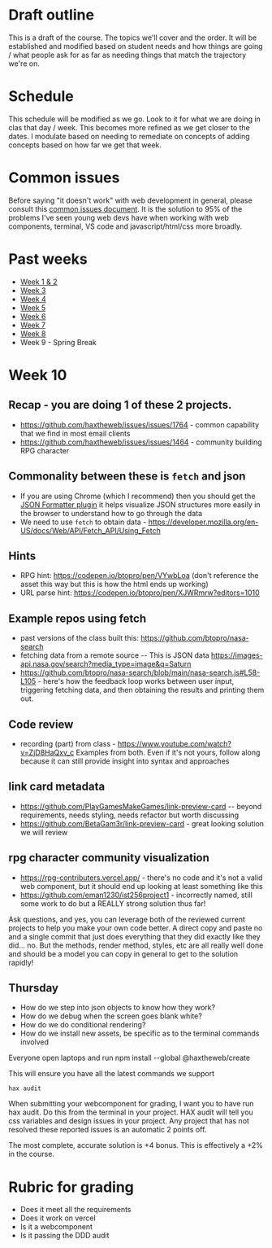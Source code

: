 # Draft outline
This is a draft of the course. The topics we'll cover and the order. It will be established and modified based on student needs and how things are going / what people ask for as far as needing things that match the trajectory we're on.

# Schedule
This schedule will be modified as we go. Look to it for what we are doing in clas that day / week. This becomes more refined as we get closer to the dates. I modulate based on needing to remediate on concepts of adding concepts based on how far we get that week.

# Common issues
Before saying "it doesn't work" with web development in general, please consult this [common issues document](common-issues.md). It is the solution to 95% of the problems I've seen young web devs have when working with web components, terminal, VS code and javascript/html/css more broadly.

# Past weeks
- [Week 1 & 2](sp25/week-1-2.md)
- [Week 3](sp25/week-3.md)
- [Week 4](sp25/week-4.md)
- [Week 5](sp25/week-5.md)
- [Week 6](sp25/week-6.md)
- [Week 7](sp25/week-7.md)
- [Week 8](sp25/week-8.md)
- Week 9 - Spring Break


# Week 10
## Recap - you are doing 1 of these 2 projects.
- https://github.com/haxtheweb/issues/issues/1764 - common capability that we find in most email clients
- https://github.com/haxtheweb/issues/issues/1464 - community building RPG character

## Commonality between these is `fetch` and json
- If you are using Chrome (which I recommend) then you should get the [JSON Formatter plugin](https://chromewebstore.google.com/detail/json-formatter/bcjindcccaagfpapjjmafapmmgkkhgoa?hl=en) it helps visualize JSON structures more easily in the browser to understand how to go through the data
- We need to use `fetch` to obtain data - https://developer.mozilla.org/en-US/docs/Web/API/Fetch_API/Using_Fetch

## Hints
- RPG hint: https://codepen.io/btopro/pen/VYwbLoa (don't reference the asset this way but this is how the html ends up working)
- URL parse hint: https://codepen.io/btopro/pen/XJWRmrw?editors=1010

## Example repos using fetch
- past versions of the class built this: https://github.com/btopro/nasa-search
- fetching data from a remote source -- This is JSON data https://images-api.nasa.gov/search?media_type=image&q=Saturn
- https://github.com/btopro/nasa-search/blob/main/nasa-search.js#L58-L105 - here's how the feedback loop works between user input, triggering fetching data, and then obtaining the results and printing them out.

## Code review
- recording (part) from class - https://www.youtube.com/watch?v=ZjD8HaQxv_c
Examples from both. Even if it's not yours, follow along because it can still provide insight into syntax and approaches
## link card metadata
- https://github.com/PlayGamesMakeGames/link-preview-card -- beyond requirements, needs styling, needs refactor but worth discussing
- https://github.com/BetaGam3r/link-preview-card - great looking solution we will review

## rpg character community visualization
- https://rpg-contributers.vercel.app/ - there's no code and it's not a valid web component, but it should end up looking at least something like this
- https://github.com/eman1230/ist256project1 - incorrectly named, still some work to do but a REALLY strong solution thus far!

Ask questions, and yes, you can leverage both of the reviewed current projects to help you make your own code better. A direct copy and paste no and a single commit that just does everything that they did exactly like they did... no. But the methods, render method, styles, etc are all really well done and should be a model you can copy in general to get to the solution rapidly!

## Thursday

- How do we step into json objects to know how they work?
- How do we debug when the screen goes blank white?
- How do we do conditional rendering?
- How do we install new assets, be specific as to the terminal commands involved

Everyone open laptops and run npm install --global @haxtheweb/create 

This will ensure you have all the latest commands we support

`hax audit`

When submitting your webcomponent for grading, I want you to have run hax audit. Do this from the terminal in your project. HAX audit will tell you css variables and design issues in your project. Any project that has not resolved these reported issues is an automatic 2 points off.

The most complete, accurate solution is +4 bonus. This is effectively a +2% in the course.

# Rubric for grading 
- Does it meet all the requirements 
- Does it work on vercel
- Is it a webcomponent 
- Is it passing the DDD audit
